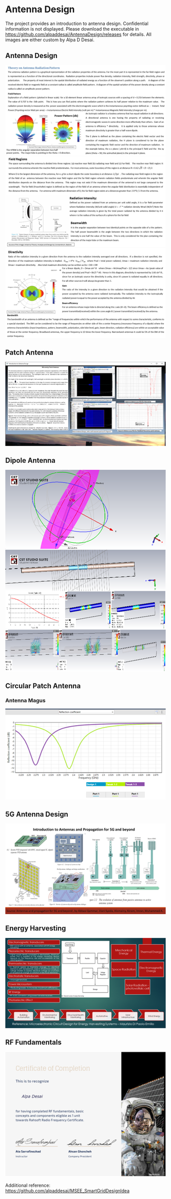 # Antenna Design

The project provides an introduction to antenna design. Confidential information is not displayed. 
Please download the executable in https://github.com/alpaddesai/AntennaDesign/releases for details.
All images are either custom by Alpa D Desai.

## Antenna Design 
![image](Antenna.jpg)
![image](Antenna1.jpg)
![image](Antenna2.jpg)

## Patch Antenna
![image](AntennaDesign.png)

## Dipole Antenna
![image](dipole.png)
![image](dipole1.png)
![image](dipole2.png)

## Circular Patch Antenna
### Antenna Magus
![image](Comparison_circular_patch_antenna.png)

## 5G Antenna Design
![image](AntennaDesign_5G.jpg)

## Energy Harvesting
![image](EnergyHarvesting.png)

## RF Fundamentals
![image](RF_Fundamentals.png)



Addiitional reference: https://github.com/alpaddesai/MSEE_SmartGridDesignIdea
